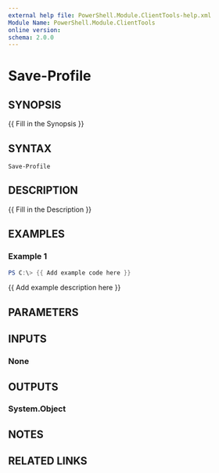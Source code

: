 ```yaml
---
external help file: PowerShell.Module.ClientTools-help.xml
Module Name: PowerShell.Module.ClientTools
online version:
schema: 2.0.0
---
```


# Save-Profile

## SYNOPSIS
{{ Fill in the Synopsis }}

## SYNTAX

```
Save-Profile
```

## DESCRIPTION
{{ Fill in the Description }}

## EXAMPLES

### Example 1
```powershell
PS C:\> {{ Add example code here }}
```

{{ Add example description here }}

## PARAMETERS

## INPUTS

### None

## OUTPUTS

### System.Object
## NOTES

## RELATED LINKS
